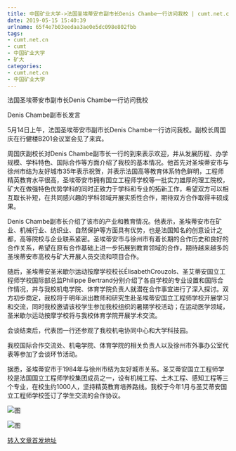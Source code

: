 ```yaml
---
title: 中国矿业大学->法国圣埃蒂安市副市长Denis Chambe一行访问我校 | cumt.net.cn
date: 2019-05-15 15:40:39
urlname: 65f4e7b03eedaa3ae0e5dc098e802fbb
tags: 
- cumt.net.cn
- cumt
- 中国矿业大学
- 矿大
categories:
- cumt.net.cn
- 中国矿业大学
---
```



法国圣埃蒂安市副市长Denis Chambe一行访问我校

Denis Chambe副市长发言

5月14日上午，法国圣埃蒂安市副市长Denis Chambe一行访问我校。副校长周国庆在行健楼B201会议室会见了来宾。

周国庆副校长对Denis Chambe副市长一行的到来表示欢迎，并从发展历程、办学规模、学科特色、国际合作等方面介绍了我校的基本情况。他首先对圣埃蒂安市与徐州市结为友好城市35年表示祝贺，并表示法国高等教育体系特色鲜明，工程师精英教育水平很高，圣埃蒂安市拥有国立工程师学校等一批实力雄厚的理工院校，矿大在做强特色优势学科的同时正致力于学科和专业的拓新工作，希望双方可以相互取长补短，在共同感兴趣的学科领域开展实质性合作，期待双方合作取得丰硕成果。

Denis Chambe副市长介绍了该市的产业和教育情况。他表示，圣埃蒂安市在矿业、机械行业、纺织业、自然保护等方面具有优势，也是法国知名的创意设计之都，高等院校与企业联系紧密。圣埃蒂安市与徐州市有着长期的合作历史和良好的合作关系，希望在原有合作基础上进一步拓展到教育领域的合作，期待越来越多的圣埃蒂安市高校与矿大开展人员交流和项目合作。

随后，圣埃蒂安圣米歇尔运动按摩学校校长ÉlisabethCrouzols、圣艾蒂安国立工程师学校国际部总监Philippe Bertrand分别介绍了各自学校的专业设置和国际合作情况，并与我校机电学院、体育学院负责人就潜在合作事宜进行了深入探讨。双方初步商定，我校将于明年派出教师和研究生赴圣埃蒂安国立工程师学校开展学习和交流，同时我校邀请该校学生参加我校组织的暑期学校活动；在运动医学领域，圣米歇尔运动按摩学校将与我校体育学院开展学术交流。

会谈结束后，代表团一行还参观了我校机电协同中心和大学科技园。

我校国际合作交流处、机电学院、体育学院的相关负责人以及徐州市外事办公室代表等参加了会谈环节活动。

据悉，圣埃蒂安市于1984年与徐州市结为友好城市关系。圣艾蒂安国立工程师学校是法国国立工程师学校集团成员之一，设有机械工程、土木工程、感知工程等三个专业，在校生约1000人，坚持精英教育培养路线。我校于今年1月与圣艾蒂安国立工程师学校签订了学生交流的合作协议。



![图](http://xwzx.cumt.edu.cn/_upload/article/images/e7/a0/6e6ae49b4a66b1e57ee0f9ffd748/e4309ed1-5f6d-44e8-95f4-0872e68172c8.jpg)

![图](http://xwzx.cumt.edu.cn/_upload/article/images/e7/a0/6e6ae49b4a66b1e57ee0f9ffd748/258e9cb8-7590-4901-a4eb-fe7834b034a3.jpg)

[转入文章首发地址](http://xwzx.cumt.edu.cn/02/36/c513a524854/page.htm)